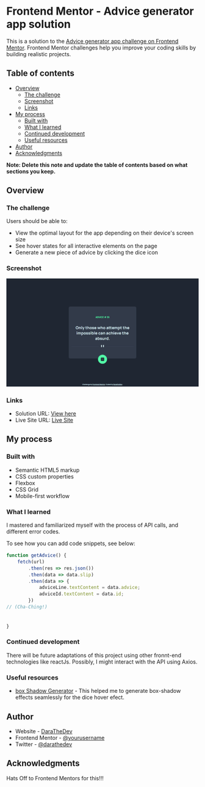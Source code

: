 # Frontend Mentor - Advice generator app solution

This is a solution to the [Advice generator app challenge on Frontend Mentor](https://www.frontendmentor.io/challenges/advice-generator-app-QdUG-13db). Frontend Mentor challenges help you improve your coding skills by building realistic projects.

## Table of contents

- [Overview](#overview)
  - [The challenge](#the-challenge)
  - [Screenshot](#screenshot)
  - [Links](#links)
- [My process](#my-process)
  - [Built with](#built-with)
  - [What I learned](#what-i-learned)
  - [Continued development](#continued-development)
  - [Useful resources](#useful-resources)
- [Author](#author)
- [Acknowledgments](#acknowledgments)

**Note: Delete this note and update the table of contents based on what sections you keep.**

## Overview

### The challenge

Users should be able to:

- View the optimal layout for the app depending on their device's screen size
- See hover states for all interactive elements on the page
- Generate a new piece of advice by clicking the dice icon

### Screenshot

![](./images/Screenshot%20(1).png)


### Links

- Solution URL: [View here](https://your-solution-url.com)
- Live Site URL: [Live Site](https://your-live-site-url.com)

## My process

### Built with

- Semantic HTML5 markup
- CSS custom properties
- Flexbox
- CSS Grid
- Mobile-first workflow

### What I learned
I mastered and familiarized myself with the process of API calls, and different error codes.

To see how you can add code snippets, see below:


```js
function getAdvice() {
    fetch(url)
        .then(res => res.json())
        .then(data => data.slip)
        .then(data => {
            adviceLine.textContent = data.advice;
            adviceId.textContent = data.id;
        })
// (Cha-Ching!)


}
```

### Continued development
There will be future adaptations of this project using other fronnt-end technologies like reactJs. Possibly, I might interact with the API using Axios.

### Useful resources

- [box Shadow Generator](https://www.example.com) - This helped me to generate box-shadow effects seamlessly for the dice hover efect.

## Author

- Website - [DaraTheDev](https://daraukpong.vercel.app)
- Frontend Mentor - [@yourusername](https://www.frontendmentor.io/profile/DaraUkpong)
- Twitter - [@darathedev](https://www.twitter.com/darathedev)


## Acknowledgments

Hats Off to Frontend Mentors for this!!!
